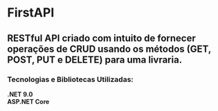 # FirstAPI

## RESTful API criado com intuito de fornecer operações de CRUD usando os métodos (GET, POST, PUT e DELETE) para uma livraria.

### Tecnologias e Bibliotecas Utilizadas:
**.NET 9.0**
<br>
**ASP.NET Core**

